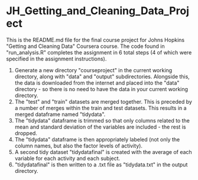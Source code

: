 # JH_Getting_and_Cleaning_Data_Project

This is the README.md file for the final course project for Johns Hopkins "Getting and Cleaning Data" Coursera course. The code found in "run_analysis.R" completes the assignment in 6 total steps (4 of which were specified in the assignment instructions).

1. Generate a new directory "courseproject" in the current working directory, along with "data" and "output" subdirectories. Alongside this, the data is downloaded from the internet and placed into the "data" directory - so there is no need to have the data in your current working directory.
2. The "test" and "train" datasets are merged together. This is preceded by a number of merges within the train and test datasets. This results in a merged dataframe named "tidydata".
3. The "tidydata" dataframe is trimmed so that only columns related to the mean and standard deviation of the variables are included - the rest is dropped.
4. The "tidydata" dataframe is then appropriately labeled (not only the column names, but also the factor levels of activity).
5. A second tidy dataset "tidydatafinal" is created with the average of each variable for each activity and each subject.
6. "tidydatafinal" is then written to a .txt file as "tidydata.txt" in the output directory.
